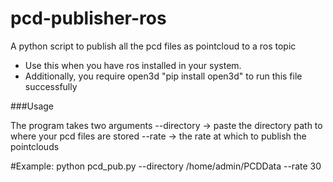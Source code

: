 # pcd-publisher-ros
A python script to publish all the pcd files as pointcloud to a ros topic

- Use this when you have ros installed in your system.
- Additionally, you require open3d "pip install open3d" to run this file successfully

###Usage

The program takes two arguments
--directory -> paste the directory path to where your pcd files are stored
--rate -> the rate at which to publish the pointclouds

#Example:
python pcd_pub.py --directory /home/admin/PCDData --rate 30
